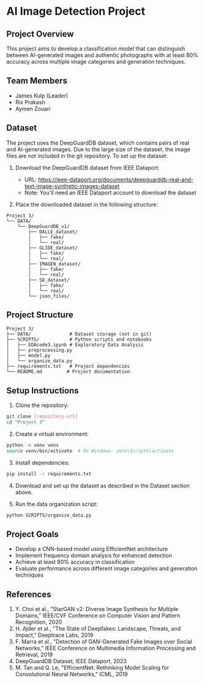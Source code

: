 # AI Image Detection Project

## Project Overview
This project aims to develop a classification model that can distinguish between AI-generated images and authentic photographs with at least 80% accuracy across multiple image categories and generation techniques.

## Team Members
- James Kulp (Leader)
- Rix Prakash
- Aymen Zouari

## Dataset
The project uses the DeepGuardDB dataset, which contains pairs of real and AI-generated images. Due to the large size of the dataset, the image files are not included in the git repository. To set up the dataset:

1. Download the DeepGuardDB dataset from IEEE Dataport:
   - URL: https://ieee-dataport.org/documents/deepguarddb-real-and-text-image-synthetic-images-dataset
   - Note: You'll need an IEEE Dataport account to download the dataset

2. Place the downloaded dataset in the following structure:
```
Project 3/
└── DATA/
    └── DeepGuardDB_v1/
        ├── DALLE_dataset/
        │   ├── fake/
        │   └── real/
        ├── GLIDE_dataset/
        │   ├── fake/
        │   └── real/
        ├── IMAGEN_dataset/
        │   ├── fake/
        │   └── real/
        ├── SD_dataset/
        │   ├── fake/
        │   └── real/
        └── json_files/
```

## Project Structure
```
Project 3/
├── DATA/              # Dataset storage (not in git)
├── SCRIPTS/           # Python scripts and notebooks
│   ├── EDAcode3.ipynb # Exploratory Data Analysis
│   ├── preprocessing.py
│   ├── model.py
│   └── organize_data.py
├── requirements.txt   # Project dependencies
└── README.md         # Project documentation
```

## Setup Instructions
1. Clone the repository:
```bash
git clone [repository-url]
cd "Project 3"
```

2. Create a virtual environment:
```bash
python -m venv venv
source venv/bin/activate  # On Windows: venv\Scripts\activate
```

3. Install dependencies:
```bash
pip install -r requirements.txt
```

4. Download and set up the dataset as described in the Dataset section above.

5. Run the data organization script:
```bash
python SCRIPTS/organize_data.py
```

## Project Goals
- Develop a CNN-based model using EfficientNet architecture
- Implement frequency domain analysis for enhanced detection
- Achieve at least 80% accuracy in classification
- Evaluate performance across different image categories and generation techniques

## References
1. Y. Choi et al., "StarGAN v2: Diverse Image Synthesis for Multiple Domains," IEEE/CVF Conference on Computer Vision and Pattern Recognition, 2020
2. H. Ajder et al., "The State of Deepfakes: Landscape, Threats, and Impact," Deeptrace Labs, 2019
3. F. Marra et al., "Detection of GAN-Generated Fake Images over Social Networks," IEEE Conference on Multimedia Information Processing and Retrieval, 2019
4. DeepGuardDB Dataset, IEEE Dataport, 2023
5. M. Tan and Q. Le, "EfficientNet: Rethinking Model Scaling for Convolutional Neural Networks," ICML, 2019 